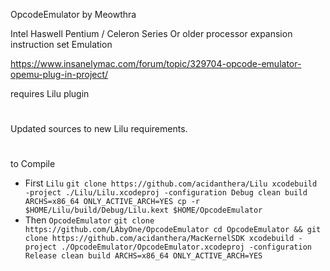 OpcodeEmulator by Meowthra

Intel Haswell Pentium / Celeron Series Or older processor expansion instruction set Emulation

https://www.insanelymac.com/forum/topic/329704-opcode-emulator-opemu-plug-in-project/

requires Lilu plugin

#
Updated sources to new Lilu requirements.
#
to Compile
- First `Lilu`
`git clone https://github.com/acidanthera/Lilu
xcodebuild -project ./Lilu/Lilu.xcodeproj -configuration Debug clean build ARCHS=x86_64 ONLY_ACTIVE_ARCH=YES
cp -r $HOME/Lilu/build/Debug/Lilu.kext $HOME/OpcodeEmulator`
- Then `OpcodeEmulator`
`git clone https://github.com/LAbyOne/OpcodeEmulator
cd OpcodeEmulator && git clone https://github.com/acidanthera/MacKernelSDK
xcodebuild -project ./OpcodeEmulator/OpcodeEmulator.xcodeproj -configuration Release clean build ARCHS=x86_64 ONLY_ACTIVE_ARCH=YES`
